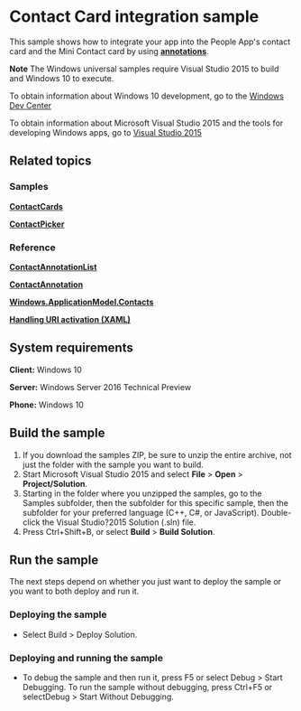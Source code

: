 <!---
  category: ContactsAndCalendar
  samplefwlink: http://go.microsoft.com/fwlink/?LinkID=703783
-->

# Contact Card integration sample

This sample shows how to integrate your app into the People App's contact card and the Mini Contact card by using [**annotations**](https://msdn.microsoft.com/library/windows/apps/windows.applicationmodel.contacts.contactannotationlist.aspx).

**Note** The Windows universal samples require Visual Studio 2015 to build and Windows 10 to execute.

To obtain information about Windows 10 development, go to the [Windows Dev Center](http://go.microsoft.com/fwlink/?LinkID=532421)

To obtain information about Microsoft Visual Studio 2015 and the tools for developing Windows apps, go to [Visual Studio 2015](http://go.microsoft.com/fwlink/?LinkID=532422)

## Related topics

### Samples

[**ContactCards**](../ContactCards)

[**ContactPicker**](../ContactPicker)

### Reference

[**ContactAnnotationList**](https://msdn.microsoft.com/library/windows/apps/windows.applicationmodel.contacts.contactannotationlist.aspx)

[**ContactAnnotation**](https://msdn.microsoft.com/library/windows/apps/windows.applicationmodel.contacts.contactannotation.aspx)

[**Windows.ApplicationModel.Contacts**](http://msdn.microsoft.com/library/windows/apps/br225002)

[**Handling URI activation (XAML)**](https://technet.microsoft.com/windowsserver/hh779670)

## System requirements

**Client:** Windows 10 

**Server:** Windows Server 2016 Technical Preview

**Phone:** Windows 10 

## Build the sample

1. If you download the samples ZIP, be sure to unzip the entire archive, not just the folder with the sample you want to build. 
2. Start Microsoft Visual Studio 2015 and select **File** \> **Open** \> **Project/Solution**.
3. Starting in the folder where you unzipped the samples, go to the Samples subfolder, then the subfolder for this specific sample, then the subfolder for your preferred language (C++, C#, or JavaScript). Double-click the Visual Studio?2015 Solution (.sln) file.
4. Press Ctrl+Shift+B, or select **Build** \> **Build Solution**.

## Run the sample

The next steps depend on whether you just want to deploy the sample or you want to both deploy and run it.

### Deploying the sample

- Select Build > Deploy Solution. 

### Deploying and running the sample

- To debug the sample and then run it, press F5 or select Debug >  Start Debugging. To run the sample without debugging, press Ctrl+F5 or selectDebug > Start Without Debugging.

